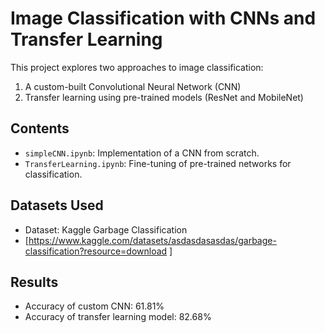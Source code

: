 # Image Classification with CNNs and Transfer Learning

This project explores two approaches to image classification:
1. A custom-built Convolutional Neural Network (CNN)
2. Transfer learning using pre-trained models (ResNet and MobileNet)

## Contents

- `simpleCNN.ipynb`: Implementation of a CNN from scratch.
- `TransferLearning.ipynb`: Fine-tuning of pre-trained networks for classification.

## Datasets Used

- Dataset: Kaggle Garbage Classification
- [https://www.kaggle.com/datasets/asdasdasasdas/garbage-classification?resource=download ]

## Results

- Accuracy of custom CNN: 61.81%
- Accuracy of transfer learning model: 82.68%
